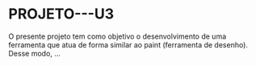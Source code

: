 # PROJETO---U3

O presente projeto tem como objetivo o desenvolvimento de uma ferramenta que atua de forma similar ao paint (ferramenta de desenho).
Desse modo, ...
